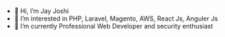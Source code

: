 - 👋 Hi, I’m Jay Joshi
- 👀 I’m interested in PHP, Laravel, Magento, AWS, React Js, Anguler Js
- 🌱 I’m currently Professional Web Developer and security enthusiast
